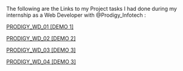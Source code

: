 The following are the Links to my Project tasks I had done during my internship as a Web Developer with @Prodigy_Infotech :

[PRODIGY_WD_01 [DEMO 1]](https://aftaaboraf.github.io/Prodigy_Internship/PRODIGY_WD_01)  

[PRODIGY_WD_02 [DEMO 2]](https://aftaaboraf.github.io/Prodigy_Internship/PRODIGY_WD_02)  

[PRODIGY_WD_03 [DEMO 3]](https://aftaaboraf.github.io/Prodigy_Internship/PRODIGY_WD_03)  

[PRODIGY_WD_04 [DEMO 3]](https://aftaaboraf.github.io/Prodigy_Internship/PRODIGY_WD_04)
